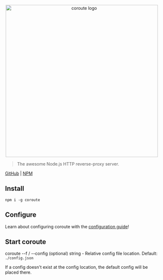 <p align="center" style="text-align: center"><img src="https://raw.githubusercontent.com/ethanent/coroute/master/media/logo-core.png" width="500" alt="coroute logo"/></p>

> The awesome Node.js HTTP reverse-proxy server.

[GitHub](https://github.com/ethanent/coroute) | [NPM](https://www.npmjs.com/package/coroute)

## Install

```shell
npm i -g coroute
```

## Configure

Learn about configuring coroute with the [configuration guide](https://github.com/ethanent/coroute/blob/master/guide/CONFIGURE.md)!

## Start coroute

coroute
	--f / --config (optional) string - Relative config file location. Default: `./config.json`

If a config doesn't exist at the config location, the default config will be placed there.